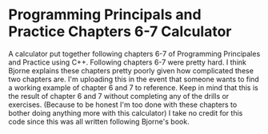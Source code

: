 # Programming Principals and Practice Chapters 6-7 Calculator
A calculator put together following chapters 6-7 of Programming Principales and Practice using C++.
Following chapters 6-7 were pretty hard. I think Bjorne explains these chapters pretty poorly given how complicated these two chapters are.
I'm uploading this in the event that someone wants to find a working example of chapter 6 and 7 to reference.
Keep in mind that this is the result of chapter 6 and 7 without completing any of the drills or exercises.
(Because to be honest I'm too done with these chapters to bother doing anything more with this calculator)
I take no credit for this code since this was all written following Bjorne's book.
